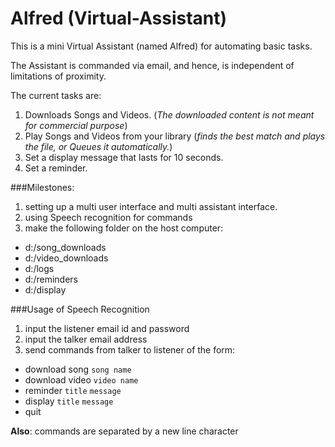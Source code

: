 # Alfred (Virtual-Assistant)
This is a mini Virtual Assistant (named Alfred) for automating basic tasks.

The Assistant is commanded via email, and hence, is independent of limitations of proximity.

The current tasks are:
  1. Downloads Songs and Videos.
    (_The downloaded content is not meant for commercial purpose_)
  2. Play Songs and Videos from your library
    (_finds the best match and plays the file, or Queues it automatically._)
  3. Set a display message that lasts for 10 seconds.
  4. Set a reminder.
  
###Milestones:
1. setting up a multi user interface and multi assistant interface.
2. using Speech recognition for commands
3. make the following folder on the host computer:
 - d:/song_downloads
 - d:/video_downloads
 - d:/logs
 - d:/reminders
 - d:/display

###Usage of Speech Recognition
1. input the listener email id and password
2. input the talker email address
3. send commands from talker to listener of the form:
 - download song `song name`
 - download video `video name`
 - reminder `title` `message`
 - display `title` `message`
 - quit

**Also**: commands are separated by a new line character

